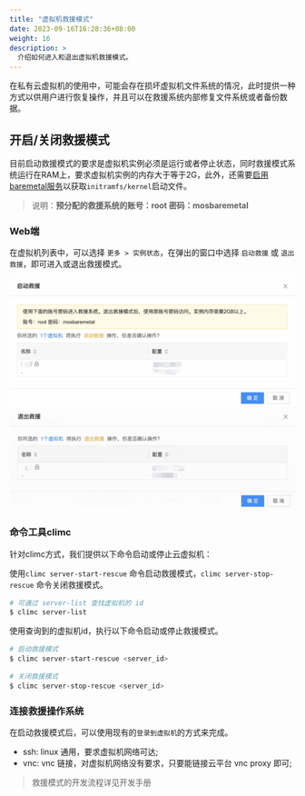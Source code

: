 ```yaml
---
title: "虚拟机救援模式"
date: 2023-09-16T16:28:36+08:00
weight: 16
description: >
  介绍如何进入和退出虚拟机救援模式。
---
```


在私有云虚拟机的使用中，可能会存在损坏虚拟机文件系统的情况，此时提供一种方式以供用户进行恢复操作，并且可以在救援系统内部修复文件系统或者备份数据。

## 开启/关闭救援模式

目前启动救援模式的要求是虚拟机实例必须是运行或者停止状态，同时救援模式系统运行在RAM上，要求虚拟机实例的内存大于等于2G，此外，还需要[启用baremetal服务](https://www.cloudpods.org/zh/docs/function_principle/onpremise/baremetal/create_register_redirect/#%E5%90%AF%E7%94%A8baremetal%E6%9C%8D%E5%8A%A1)以获取`initramfs/kernel`启动文件。

> 说明：**预分配的救援系统的账号：root 密码：mosbaremetal**

### Web端

在虚拟机列表中，可以选择 `更多 > 实例状态`，在弹出的窗口中选择 `启动救援` 或 `退出救援`，即可进入或退出救援模式。

![启动救援](./images/start_rescue.png)
![退出救援](./images/stop_rescue.png)

### 命令工具climc

针对climc方式，我们提供以下命令启动或停止云虚拟机：

使用`climc server-start-rescue` 命令启动救援模式，`climc server-stop-rescue` 命令关闭救援模式。

```bash
# 可通过 server-list 查找虚拟机的 id
$ climc server-list
```

使用查询到的虚拟机id，执行以下命令启动或停止救援模式。
```bash
# 启动救援模式
$ climc server-start-rescue <server_id>
```

```bash
# 关闭救援模式
$ climc server-stop-rescue <server_id>
```

### 连接救援操作系统

在启动救援模式后，可以使用现有的`登录到虚拟机`的方式来完成。

- ssh: linux 通用，要求虚拟机网络可达;
- vnc: vnc 链接，对虚拟机网络没有要求，只要能链接云平台 vnc proxy 即可;

> 救援模式的开发流程详见开发手册